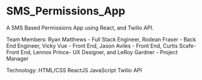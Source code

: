 # SMS_Permissions_App

A SMS Based Permissions App using React, and Twilio API.

Team Members: Ryan Matthews - Full Stack Engineer, Rodean Fraser - Back End Engineer, Vicky Vue - Front End, Jason Aviles - Front End, Curtis Scafe- Front End, Lennox Prince- UX Designer, and LeRoy Gardner - Project Manager 

Technology: 
HTML/CSS
ReactJS
JavaScript
Twilio API

